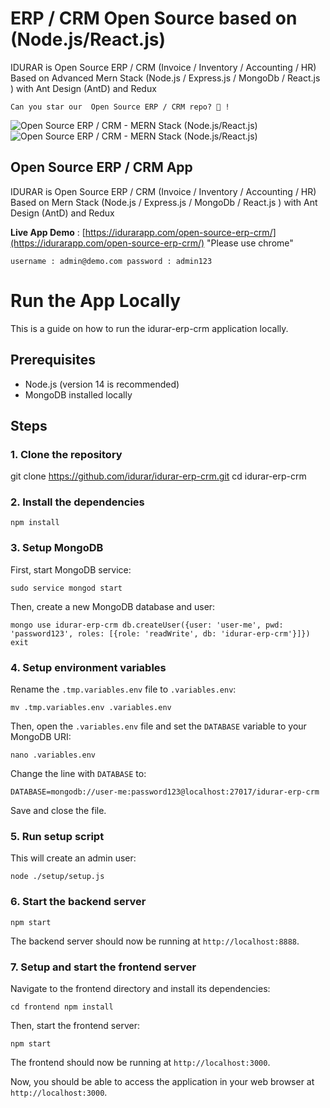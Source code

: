# ERP / CRM Open Source based on (Node.js/React.js)

IDURAR is Open Source ERP / CRM (Invoice / Inventory / Accounting / HR) Based on Advanced Mern Stack (Node.js / Express.js / MongoDb / React.js ) with Ant Design (AntD) and Redux

```
Can you star our  Open Source ERP / CRM repo? 🤩 !
```

![Open Source ERP / CRM - MERN Stack (Node.js/React.js)](https://user-images.githubusercontent.com/50052356/141647096-dcb66696-6103-4850-ae21-9fc97a412252.png)
![Open Source ERP / CRM - MERN Stack (Node.js/React.js)](https://user-images.githubusercontent.com/50052356/141647100-9dfd6ee5-f873-42a8-8923-88bd0cf53606.png)

## Open Source ERP / CRM App

IDURAR is Open Source ERP / CRM (Invoice / Inventory / Accounting / HR) Based on Mern Stack (Node.js / Express.js / MongoDb / React.js ) with Ant Design (AntD) and Redux

**Live App Demo** : [https://idurarapp.com/open-source-erp-crm/](https://idurarapp.com/open-source-erp-crm/) "Please use chrome"

`username : admin@demo.com password : admin123`


# Run the App Locally
This is a guide on how to run the idurar-erp-crm application locally.

## Prerequisites

- Node.js (version 14 is recommended)
- MongoDB installed locally

## Steps

### 1. Clone the repository


git clone https://github.com/idurar/idurar-erp-crm.git
cd idurar-erp-crm


### 2. Install the dependencies

`
npm install
`

### 3. Setup MongoDB

First, start MongoDB service:

`sudo service mongod start`

Then, create a new MongoDB database and user:

`
mongo
use idurar-erp-crm
db.createUser({user: 'user-me', pwd: 'password123', roles: [{role: 'readWrite', db: 'idurar-erp-crm'}]})
exit
`

### 4. Setup environment variables

Rename the `.tmp.variables.env` file to `.variables.env`:

`
mv .tmp.variables.env .variables.env
`

Then, open the `.variables.env` file and set the `DATABASE` variable to your MongoDB URI:

`
nano .variables.env
`

Change the line with `DATABASE` to:

`
DATABASE=mongodb://user-me:password123@localhost:27017/idurar-erp-crm
`

Save and close the file.

### 5. Run setup script

This will create an admin user:

`
node ./setup/setup.js
`

### 6. Start the backend server

`
npm start
`

The backend server should now be running at `http://localhost:8888`.

### 7. Setup and start the frontend server

Navigate to the frontend directory and install its dependencies:

`
cd frontend
npm install
`

Then, start the frontend server:

`
npm start
`

The frontend should now be running at `http://localhost:3000`.

Now, you should be able to access the application in your web browser at `http://localhost:3000`.
